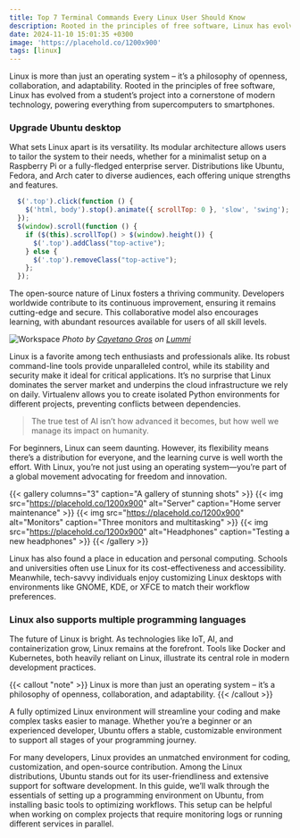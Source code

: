 ```yaml
---
title: Top 7 Terminal Commands Every Linux User Should Know
description: Rooted in the principles of free software, Linux has evolved from a student’s project into a cornerstone of modern technology, powering everything from supercomputers to smartphones.
date: 2024-11-10 15:01:35 +0300
image: 'https://placehold.co/1200x900'
tags: [linux]
---
```


Linux is more than just an operating system – it’s a philosophy of openness, collaboration, and adaptability. Rooted in the principles of free software, Linux has evolved from a student’s project into a cornerstone of modern technology, powering everything from supercomputers to smartphones.

### Upgrade Ubuntu desktop

What sets Linux apart is its versatility. Its modular architecture allows users to tailor the system to their needs, whether for a minimalist setup on a Raspberry Pi or a fully-fledged enterprise server. Distributions like Ubuntu, Fedora, and Arch cater to diverse audiences, each offering unique strengths and features.

```js
  $('.top').click(function () {
    $('html, body').stop().animate({ scrollTop: 0 }, 'slow', 'swing');
  });
  $(window).scroll(function () {
    if ($(this).scrollTop() > $(window).height()) {
      $('.top').addClass("top-active");
    } else {
      $('.top').removeClass("top-active");
    };
  });
```

The open-source nature of Linux fosters a thriving community. Developers worldwide contribute to its continuous improvement, ensuring it remains cutting-edge and secure. This collaborative model also encourages learning, with abundant resources available for users of all skill levels.

![Workspace](https://placehold.co/1200x900)
*Photo by [Cayetano Gros](https://placehold.co/1200x900) on [Lummi](https://placehold.co/1200x900)*

Linux is a favorite among tech enthusiasts and professionals alike. Its robust command-line tools provide unparalleled control, while its stability and security make it ideal for critical applications. It’s no surprise that Linux dominates the server market and underpins the cloud infrastructure we rely on daily. Virtualenv allows you to create isolated Python environments for different projects, preventing conflicts between dependencies.

> The true test of AI isn’t how advanced it becomes, but how well we manage its impact on humanity.

For beginners, Linux can seem daunting. However, its flexibility means there’s a distribution for everyone, and the learning curve is well worth the effort. With Linux, you’re not just using an operating system—you’re part of a global movement advocating for freedom and innovation.

{{< gallery columns="3" caption="A gallery of stunning shots" >}}
  {{< img src="https://placehold.co/1200x900" alt="Server" caption="Home server maintenance" >}}
  {{< img src="https://placehold.co/1200x900" alt="Monitors" caption="Three monitors and multitasking" >}}
  {{< img src="https://placehold.co/1200x900" alt="Headphones" caption="Testing a new headphones" >}}
{{< /gallery >}}

Linux has also found a place in education and personal computing. Schools and universities often use Linux for its cost-effectiveness and accessibility. Meanwhile, tech-savvy individuals enjoy customizing Linux desktops with environments like GNOME, KDE, or XFCE to match their workflow preferences.

### Linux also supports multiple programming languages

The future of Linux is bright. As technologies like IoT, AI, and containerization grow, Linux remains at the forefront. Tools like Docker and Kubernetes, both heavily reliant on Linux, illustrate its central role in modern development practices.

{{< callout "note" >}}
Linux is more than just an operating system – it’s a philosophy of openness, collaboration, and adaptability.
{{< /callout >}}

A fully optimized Linux environment will streamline your coding and make complex tasks easier to manage. Whether you’re a beginner or an experienced developer, Ubuntu offers a stable, customizable environment to support all stages of your programming journey.

For many developers, Linux provides an unmatched environment for coding, customization, and open-source contribution. Among the Linux distributions, Ubuntu stands out for its user-friendliness and extensive support for software development. In this guide, we’ll walk through the essentials of setting up a programming environment on Ubuntu, from installing basic tools to optimizing workflows. This setup can be helpful when working on complex projects that require monitoring logs or running different services in parallel.